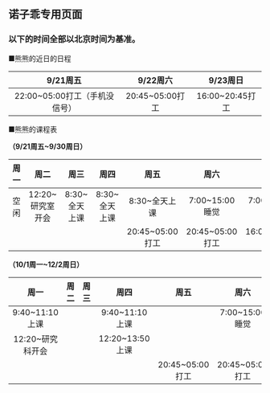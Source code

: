 ## 诺子乖专用页面

### 以下的时间全部以北京时间为基准。

■熊熊的近日的日程

|9/21周五|9/22周六|9/23周日|
:---:|:---:|:---:
|22:00~05:00打工（手机没信号）|20:45~05:00打工|16:00~20:45打工|

■熊熊的课程表

**（9/21周五~9/30周日）**

|周一|周二|周三|周四|周五|周六|周日|
:---:|:---:|:---:|:---:|:---:|:---:|:---:
|空闲|12:20~研究室开会|8:30~全天上课|8:30~全天上课|8:30~全天上课|7:00~15:00睡觉|7:00~15:00睡觉|
|||||20:45~05:00打工|20:45~05:00打工|16:00~20:45打工|

**（10/1周一~12/2周日）**

|周一|周二|周三|周四|周五|周六|周日|
:---:|:---:|:---:|:---:|:---:|:---:|:---:
|9:40~11:10上课|||9:40~11:10上课||7:00~15:00睡觉|7:00~15:00睡觉|
|12:20~研究科开会|||12:20~13:50上课|||16:00~20:45打工|
|||||20:45~05:00打工|20:45~05:00打工||


